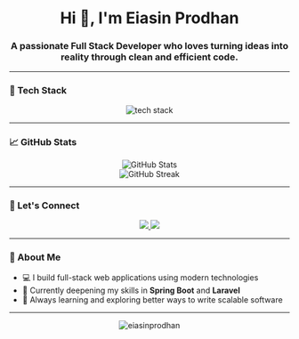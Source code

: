 <h1 align="center">Hi 👋, I'm Eiasin Prodhan</h1>
<h3 align="center">A passionate Full Stack Developer who loves turning ideas into reality through clean and efficient code.</h3>

---

### 🧰 Tech Stack

<p align="center">
  <img src="https://skillicons.dev/icons?i=html,css,bootstrap,js,react,angular,java,spring,php,laravel" alt="tech stack" />
</p>

---

### 📈 GitHub Stats

<p align="center">
  <img src="https://github-readme-stats.vercel.app/api?username=eiasinprodhan&show_icons=true&theme=tokyonight" alt="GitHub Stats" />
  <br />
  <img src="https://github-readme-streak-stats.herokuapp.com/?user=eiasinprodhan&theme=tokyonight" alt="GitHub Streak" />
</p>

---

### 🔗 Let's Connect

<p align="center">
  <a href="https://www.linkedin.com/in/eiasinprodhan" target="_blank">
    <img src="https://img.shields.io/badge/LinkedIn-0A66C2?style=for-the-badge&logo=linkedin&logoColor=white" />
  </a>
  <a href="mailto:eiasinprodhan@example.com">
    <img src="https://img.shields.io/badge/Email-D14836?style=for-the-badge&logo=gmail&logoColor=white" />
  </a>
  <!-- Add more links here if needed -->
</p>

---

### 📌 About Me

- 💻 I build full-stack web applications using modern technologies
- 🌱 Currently deepening my skills in **Spring Boot** and **Laravel**
- 🚀 Always learning and exploring better ways to write scalable software

---

<p align="center">
  <img src="https://komarev.com/ghpvc/?username=eiasinprodhan&label=Profile%20views&color=0e75b6&style=flat" alt="eiasinprodhan" />
</p>
